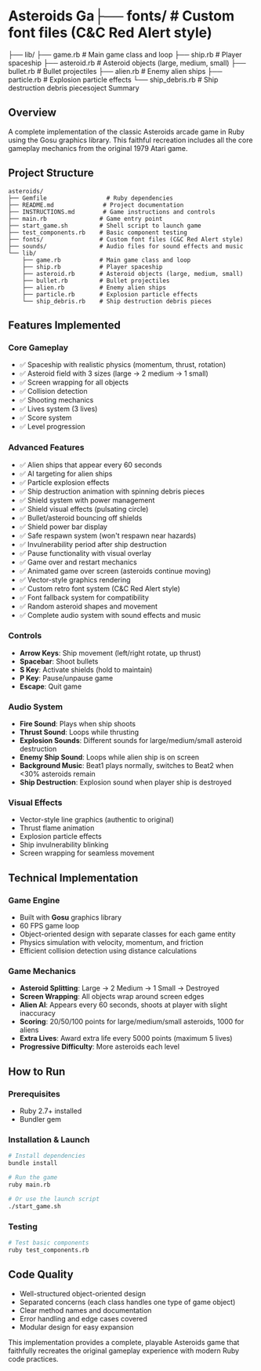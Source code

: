 # Asteroids Ga├── fonts/                # Custom font files (C&C Red Alert style)
├── lib/
    ├── game.rb           # Main game class and loop
    ├── ship.rb           # Player spaceship
    ├── asteroid.rb       # Asteroid objects (large, medium, small)
    ├── bullet.rb         # Bullet projectiles
    ├── alien.rb          # Enemy alien ships
    ├── particle.rb       # Explosion particle effects
    └── ship_debris.rb    # Ship destruction debris piecesoject Summary

## Overview
A complete implementation of the classic Asteroids arcade game in Ruby using the Gosu graphics library. This faithful recreation includes all the core gameplay mechanics from the original 1979 Atari game.

## Project Structure
```
asteroids/
├── Gemfile                 # Ruby dependencies
├── README.md              # Project documentation
├── INSTRUCTIONS.md        # Game instructions and controls
├── main.rb               # Game entry point
├── start_game.sh         # Shell script to launch game
├── test_components.rb    # Basic component testing
├── fonts/                # Custom font files (C&C Red Alert style)
├── sounds/               # Audio files for sound effects and music
└── lib/
    ├── game.rb           # Main game class and loop
    ├── ship.rb           # Player spaceship
    ├── asteroid.rb       # Asteroid objects (large, medium, small)
    ├── bullet.rb         # Bullet projectiles
    ├── alien.rb          # Enemy alien ships
    ├── particle.rb       # Explosion particle effects
    └── ship_debris.rb    # Ship destruction debris pieces
```

## Features Implemented

### Core Gameplay
- ✅ Spaceship with realistic physics (momentum, thrust, rotation)
- ✅ Asteroid field with 3 sizes (large → 2 medium → 1 small)
- ✅ Screen wrapping for all objects
- ✅ Collision detection
- ✅ Shooting mechanics
- ✅ Lives system (3 lives)
- ✅ Score system
- ✅ Level progression

### Advanced Features
- ✅ Alien ships that appear every 60 seconds
- ✅ AI targeting for alien ships
- ✅ Particle explosion effects
- ✅ Ship destruction animation with spinning debris pieces
- ✅ Shield system with power management
- ✅ Shield visual effects (pulsating circle)
- ✅ Bullet/asteroid bouncing off shields
- ✅ Shield power bar display
- ✅ Safe respawn system (won't respawn near hazards)
- ✅ Invulnerability period after ship destruction
- ✅ Pause functionality with visual overlay
- ✅ Game over and restart mechanics
- ✅ Animated game over screen (asteroids continue moving)
- ✅ Vector-style graphics rendering
- ✅ Custom retro font system (C&C Red Alert style)
- ✅ Font fallback system for compatibility
- ✅ Random asteroid shapes and movement
- ✅ Complete audio system with sound effects and music

### Controls
- **Arrow Keys**: Ship movement (left/right rotate, up thrust)
- **Spacebar**: Shoot bullets
- **S Key**: Activate shields (hold to maintain)
- **P Key**: Pause/unpause game
- **Escape**: Quit game

### Audio System
- **Fire Sound**: Plays when ship shoots
- **Thrust Sound**: Loops while thrusting
- **Explosion Sounds**: Different sounds for large/medium/small asteroid destruction
- **Enemy Ship Sound**: Loops while alien ship is on screen
- **Background Music**: Beat1 plays normally, switches to Beat2 when <30% asteroids remain
- **Ship Destruction**: Explosion sound when player ship is destroyed

### Visual Effects
- Vector-style line graphics (authentic to original)
- Thrust flame animation
- Explosion particle effects
- Ship invulnerability blinking
- Screen wrapping for seamless movement

## Technical Implementation

### Game Engine
- Built with **Gosu** graphics library
- 60 FPS game loop
- Object-oriented design with separate classes for each game entity
- Physics simulation with velocity, momentum, and friction
- Efficient collision detection using distance calculations

### Game Mechanics
- **Asteroid Splitting**: Large → 2 Medium → 1 Small → Destroyed
- **Screen Wrapping**: All objects wrap around screen edges
- **Alien AI**: Appears every 60 seconds, shoots at player with slight inaccuracy
- **Scoring**: 20/50/100 points for large/medium/small asteroids, 1000 for aliens
- **Extra Lives**: Award extra life every 5000 points (maximum 5 lives)
- **Progressive Difficulty**: More asteroids each level

## How to Run

### Prerequisites
- Ruby 2.7+ installed
- Bundler gem

### Installation & Launch
```bash
# Install dependencies
bundle install

# Run the game
ruby main.rb

# Or use the launch script
./start_game.sh
```

### Testing
```bash
# Test basic components
ruby test_components.rb
```

## Code Quality
- Well-structured object-oriented design
- Separated concerns (each class handles one type of game object)
- Clear method names and documentation
- Error handling and edge cases covered
- Modular design for easy expansion

This implementation provides a complete, playable Asteroids game that faithfully recreates the original gameplay experience with modern Ruby code practices.
